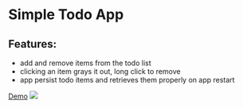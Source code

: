 # Simple Todo App

## Features: 
- add and remove items from the todo list 
- clicking an item grays it out, long click to remove 
- app persist todo items and retrieves them properly on app restart

[Demo](https://media.discordapp.net/attachments/701277128951595032/807839763473236028/screen-capture.gif)
![](https://media.discordapp.net/attachments/701277128951595032/807839763473236028/screen-capture.gif)

